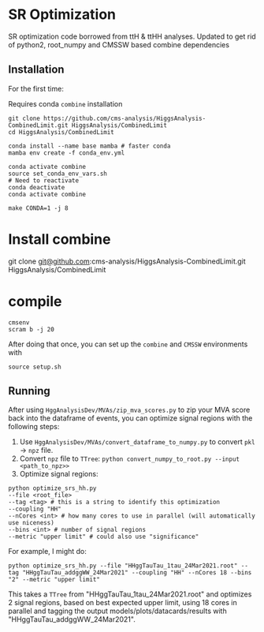 # SR Optimization

SR optimization code borrowed from ttH & ttHH analyses. Updated to get rid of python2, root_numpy and CMSSW based combine dependencies

## Installation

For the first time:

Requires conda `combine` installation


```
git clone https://github.com/cms-analysis/HiggsAnalysis-CombinedLimit.git HiggsAnalysis/CombinedLimit
cd HiggsAnalysis/CombinedLimit

conda install --name base mamba # faster conda
mamba env create -f conda_env.yml

conda activate combine
source set_conda_env_vars.sh
# Need to reactivate
conda deactivate
conda activate combine

make CONDA=1 -j 8
```

# Install combine

git clone git@github.com:cms-analysis/HiggsAnalysis-CombinedLimit.git HiggsAnalysis/CombinedLimit

# compile

```
cmsenv
scram b -j 20
```

After doing that once, you can set up the `combine` and `CMSSW` environments with
```
source setup.sh
```

## Running

After using `HggAnalysisDev/MVAs/zip_mva_scores.py` to zip your MVA score back into the dataframe of events, you can optimize signal regions with the following steps:

1. Use `HggAnalysisDev/MVAs/convert_dataframe_to_numpy.py` to convert `pkl` -> `npz` file.
2. Convert `npz` file to `TTree`: `python convert_numpy_to_root.py --input <path_to_npz>>`
3. Optimize signal regions:
```
python optimize_srs_hh.py
--file <root_file>
--tag <tag> # this is a string to identify this optimization
--coupling "HH"
--nCores <int> # how many cores to use in parallel (will automatically use niceness)
--bins <int> # number of signal regions
--metric "upper limit" # could also use "significance"
```

For example, I might do:
```
python optimize_srs_hh.py --file "HHggTauTau_1tau_24Mar2021.root" --tag "HHggTauTau_addggWW_24Mar2021" --coupling "HH" --nCores 18 --bins "2" --metric "upper limit"
```

This takes a `TTree` from "HHggTauTau_1tau_24Mar2021.root" and optimizes 2 signal regions, based on best expected upper limit, using 18 cores in parallel and tagging the output models/plots/datacards/results with "HHggTauTau_addggWW_24Mar2021".
